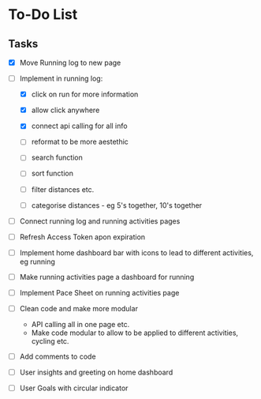 # To-Do List

## Tasks

- [X] Move Running log to new page


- [ ] Implement in running log:
    - [X] click on run for more information
    - [X] allow click anywhere
    - [X] connect api calling for all info
    - [ ] reformat to be more aestethic
        
    - [ ] search function
    - [ ] sort function
    - [ ] filter distances etc.
    - [ ] categorise distances - eg 5's together, 10's together

- [ ] Connect running log and running activities pages

- [ ] Refresh Access Token apon expiration 

- [ ] Implement home dashboard bar with icons to lead to different activities, eg running

- [ ] Make running activities page a dashboard for running

- [ ] Implement Pace Sheet on running activities page

- [ ] Clean code and make more modular
    - API calling all in one page etc.
    - Make code modular to allow to be applied to different activities, cycling etc.

- [ ] Add comments to code

- [ ] User insights and greeting on home dashboard

- [ ] User Goals with circular indicator